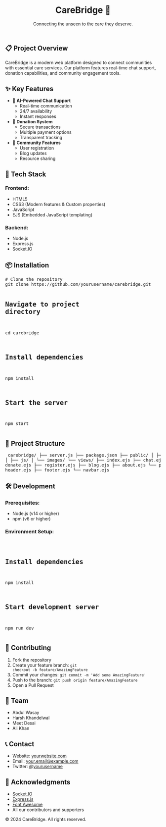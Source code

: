
<body>
    <header>
        <h1>CareBridge 🌟</h1>
        <p>Connecting the unseen to the care they deserve.</p>
    </header>
    <section>
        <h2>📋 Project Overview</h2>
        <p>CareBridge is a modern web platform designed to connect communities with essential care services. Our platform features real-time chat support, donation capabilities, and community engagement tools.</p>
    </section>
    <section>
        <h2>✨ Key Features</h2>
        <ul>
            <li>🤖 <strong>AI-Powered Chat Support</strong>
                <ul>
                    <li>Real-time communication</li>
                    <li>24/7 availability</li>
                    <li>Instant responses</li>
                </ul>
            </li>
            <li>💝 <strong>Donation System</strong>
                <ul>
                    <li>Secure transactions</li>
                    <li>Multiple payment options</li>
                    <li>Transparent tracking</li>
                </ul>
            </li>
            <li>👥 <strong>Community Features</strong>
                <ul>
                    <li>User registration</li>
                    <li>Blog updates</li>
                    <li>Resource sharing</li>
                </ul>
            </li>
        </ul>
    </section>
    <section>
        <h2>🚀 Tech Stack</h2>
        <h3>Frontend:</h3>
        <ul>
            <li>HTML5</li>
            <li>CSS3 (Modern features & Custom properties)</li>
            <li>JavaScript</li>
            <li>EJS (Embedded JavaScript templating)</li>
        </ul>
        <h3>Backend:</h3>
        <ul>
            <li>Node.js</li>
            <li>Express.js</li>
            <li>Socket.IO</li>
        </ul>
    </section>
    <section>
        <h2>📦 Installation</h2>
        <pre>
# Clone the repository
git clone https://github.com/yourusername/carebridge.git

# Navigate to project directory
cd carebridge

# Install dependencies
npm install

# Start the server
npm start
        </pre>
    </section>
    <section>
        <h2>📁 Project Structure</h2>
        <pre>
carebridge/
├── server.js
├── package.json
├── public/
│   ├── css/
│   ├── js/
│   └── images/
└── views/
    ├── index.ejs
    ├── chat.ejs
    ├── donate.ejs
    ├── register.ejs
    ├── blog.ejs
    ├── about.ejs
    └── partials/
        ├── header.ejs
        ├── footer.ejs
        └── navbar.ejs
        </pre>
    </section>
    <section>
        <h2>🛠️ Development</h2>
        <h3>Prerequisites:</h3>
        <ul>
            <li>Node.js (v14 or higher)</li>
            <li>npm (v6 or higher)</li>
        </ul>
        <h3>Environment Setup:</h3>
        <pre>
# Install dependencies
npm install

# Start development server
npm run dev
        </pre>
    </section>
    <section>
        <h2>🤝 Contributing</h2>
        <ol>
            <li>Fork the repository</li>
            <li>Create your feature branch: <code>git checkout -b feature/AmazingFeature</code></li>
            <li>Commit your changes: <code>git commit -m 'Add some AmazingFeature'</code></li>
            <li>Push to the branch: <code>git push origin feature/AmazingFeature</code></li>
            <li>Open a Pull Request</li>
        </ol>
    </section>
    <section>
        <h2>👥 Team</h2>
        <ul>
            <li>Abdul Wasay</li>
            <li>Harsh Khandelwal </li>
            <li>Meet Desai</li>
            <li>Ali Khan</li>
        </ul>
    </section>
    <section>
        <h2>📞 Contact</h2>
        <ul>
            <li>Website: <a href="https://yourwebsite.com">yourwebsite.com</a></li>
            <li>Email: your.email@example.com</li>
            <li>Twitter: <a href="https://twitter.com/yourusername">@yourusername</a></li>
        </ul>
    </section>
    <section>
        <h2>🙏 Acknowledgments</h2>
        <ul>
            <li><a href="https://socket.io/">Socket.IO</a></li>
            <li><a href="https://expressjs.com/">Express.js</a></li>
            <li><a href="https://fontawesome.com/">Font Awesome</a></li>
            <li>All our contributors and supporters</li>
        </ul>
    </section>
    <footer>
        <p>© 2024 CareBridge. All rights reserved.</p>
    </footer>
</body>
</html>
